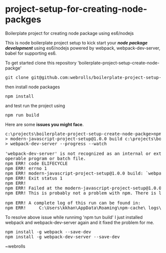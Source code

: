 # project-setup-for-creating-node-packges
Boilerplate project for creating node package using es6/nodejs

This is node boilerplate project setup to kick start your <strong><i>node package development</i></strong> using es6/nodejs powered by webpack, webpack-dev-server, babel for supporting es6. 

To get started clone this repository 'boilerplate-project-setup-create-node-packge'
<pre>git clone git@github.com:webrolls/boilerplate-project-setup-create-node-packge.git</pre>
then install node packages 
<pre>npm install</pre>
and test run the project using
<pre>npm run build</pre>

Here are some <strong>issues you might face</strong>.

<pre>
c:\projects\boilerplate-project-setup-create-node-packge>npm run build
> modern-javascript-project-setup@1.0.0 build c:\projects\boilerplate-project-setup-create-node-packge
> webpack-dev-server --progress --watch

'webpack-dev-server' is not recognized as an internal or external command,
operable program or batch file.
npm ERR! code ELIFECYCLE
npm ERR! errno 1
npm ERR! modern-javascript-project-setup@1.0.0 build: `webpack-dev-server --progress --watch`
npm ERR! Exit status 1
npm ERR!
npm ERR! Failed at the modern-javascript-project-setup@1.0.0 build script.
npm ERR! This is probably not a problem with npm. There is likely additional logging output above.

npm ERR! A complete log of this run can be found in:
npm ERR!     C:\Users\kkhan\AppData\Roaming\npm-cache\_logs\2017-08-08T19_44_56_463Z-debug.log
</pre>

To resolve above issue while runnimg 'npm tun build' I just installed webpack and webpack-dev-server again and it fixed the problem for me.
<pre>
npm install -g webpack --save-dev
npm install -g webpack-dev-server --save-dev
</pre>

~webrolls
